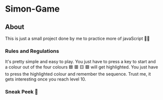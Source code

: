 # Simon-Game
 
## About

  This is just a small project done by me to practice more of javaScript :man_facepalming:
  
### Rules and Regulations 

  It's pretty simple and easy to play. You just have to press a key to start and a colour out of the four colours :blue_square: :red_square: :yellow_square: 	:green_square:  will get highlighted. You just have to press the highlighted colour and remember the sequence. Trust me, it gets interesting once you reach level 10. 
  
### Sneak Peek :eyes:

